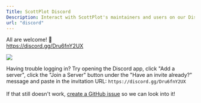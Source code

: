```yaml
---
Title: ScottPlot Discord
Description: Interact with ScottPlot's maintainers and users on our Discord server!
url: "discord"
---
```


<div class="my-5">

<div class="text-center fs-3">
All are welcome! 🚀
</div>

<div class="text-center fs-5">
<a href='https://discord.gg/Dru6fnY2UX'>https://discord.gg/Dru6fnY2UX</a>
</div>

<a href='https://discord.gg/Dru6fnY2UX'><img src="discord.jpg" class="d-block mx-auto"></a>

</div>

<div class='text-muted w-75 my-3 mx-auto'>
  Having trouble logging in? Try opening the Discord app, click "Add a server", click the "Join a Server" button under the "Have an invite already?" message and paste in the invitation URL: <code>https://discord.gg/Dru6fnY2UX</code>
  <br><br>
  If that still doesn't work, <a href='https://github.com/ScottPlot/ScottPlot/issues'>create a GitHub issue</a> so we can look into it!
</div>
